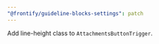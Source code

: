 ```yaml
---
"@frontify/guideline-blocks-settings": patch
---
```


Add line-height class to `AttachmentsButtonTrigger`.
